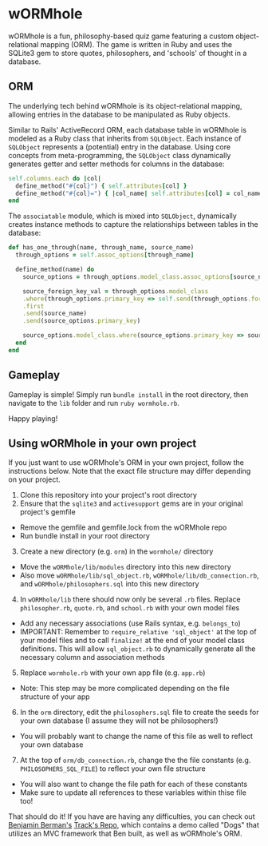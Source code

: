 # wORMhole

wORMhole is a fun, philosophy-based quiz game featuring a custom object-relational mapping (ORM).
The game is written in Ruby and uses the SQLite3 gem to store quotes, philosophers, and 'schools' of thought in a database.

## ORM

The underlying tech behind wORMhole is its object-relational mapping, allowing entries in the database to be manipulated as Ruby objects.    

Similar to Rails' ActiveRecord ORM, each database table in wORMhole is modeled as a Ruby class that inherits from `SQLObject`.
Each instance of `SQLObject` represents a (potential) entry in the database. Using core concepts from meta-programming, the `SQLObject`
class dynamically generates getter and setter methods for columns in the database:

```ruby
self.columns.each do |col|
  define_method("#{col}") { self.attributes[col] }
  define_method("#{col}=") { |col_name| self.attributes[col] = col_name }
end
```

The `associatable` module, which is mixed into `SQLObject`, dynamically creates instance methods to capture the relationships between tables in the database:

```ruby
def has_one_through(name, through_name, source_name)
  through_options = self.assoc_options[through_name]

  define_method(name) do
    source_options = through_options.model_class.assoc_options[source_name]

    source_foreign_key_val = through_options.model_class
    .where(through_options.primary_key => self.send(through_options.foreign_key))
    .first
    .send(source_name)
    .send(source_options.primary_key)

    source_options.model_class.where(source_options.primary_key => source_foreign_key_val).first
  end
end
```

## Gameplay

Gameplay is simple! Simply run `bundle install` in the root directory, then navigate to the `lib` folder and run `ruby wormhole.rb`.

Happy playing!

## Using wORMhole in your own project

If you just want to use wORMhole's ORM in your own project, follow the instructions below. Note that the exact file structure may differ depending on your project.
1. Clone this repository into your project's root directory
2. Ensure that the `sqlite3` and `activesupport` gems are in your original project's gemfile
  * Remove the gemfile and gemfile.lock from the wORMhole repo
  * Run bundle install in your root directory
3. Create a new directory (e.g. `orm`) in the `wormhole/` directory
  * Move the `wORMhole/lib/modules` directory into this new directory
  * Also move `wORMhole/lib/sql_object.rb`, `wORMhole/lib/db_connection.rb`, and `wORMhole/philosophers.sql` into this new directory
4. In `wORMhole/lib` there should now only be several `.rb` files. Replace `philosopher.rb`, `quote.rb`, and `school.rb` with your own model files
  * Add any necessary associations (use Rails syntax, e.g. `belongs_to`)
  * IMPORTANT: Remember to `require_relative 'sql_object'` at the top of your model files and to call `finalize!` at the end of your model class definitions. This will allow `sql_object.rb` to dynamically generate all the necessary column and association methods
5. Replace `wormhole.rb` with your own app file (e.g. `app.rb`)
  * Note: This step may be more complicated depending on the file structure of your app
6. In the `orm` directory, edit the `philosophers.sql` file to create the seeds for your own database (I assume they will not be philosophers!)
  * You will probably want to change the name of this file as well to reflect your own database
7. At the top of `orm/db_connection.rb`, change the the file constants (e.g. `PHILOSOPHERS_SQL_FILE`) to reflect your own file structure
  * You will also want to change the file path for each of these constants
  * Make sure to update all references to these variables within thise file too!


That should do it! If you have are having any difficulties, you can check out [Benjamin Berman's](https://github.com/bdberm) [Track's Repo](https://github.com/bdberm/tracks), which contains a demo called "Dogs" that utilizes an MVC framework that Ben built, as well as wORMhole's ORM.   
